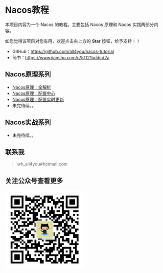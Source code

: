 # Nacos教程

本项目内容为一个 Nacos 的教程。主要包括 Nacos 原理和 Nacos 实践两部分内容。

如您觉得该项目对您有用，欢迎点击右上方的 **Star** 按钮，给予支持！！

- GitHub：<https://github.com/all4you/nacos-tutorial>
- 简书：<https://www.jianshu.com/u/51121bddcd2a>



## Nacos原理系列

- [Nacos原理：全解析](nacos-overview/nacos-overview.md)
- [Nacos原理：配置中心](nacos-config-center/nacos-config-center.md)
- [Nacos原理：配置实时更新](nacos-config-realtime-update/nacos-config-realtime-update.md)
- 未完待续。。



## Nacos实战系列

- 未完待续。。



## 联系我

> wh_all4you#hotmail.com



## 关注公众号查看更多

![logo](logo.jpg)